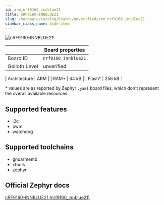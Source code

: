```yaml
---
id: arm_nrf9160_innblue21
title: nRF9160-INNBLUE21
slug: /hardware/catalog/boards/unverified/arm_nrf9160_innblue21
sidebar_class_name: hide-item
---
```


[//]: # (This is an auto-generated file, do not edit! Changes to it will be lost upon re-generation)

![nRF9160-INNBLUE21!](/img/boards/arm/nrf9160_innblue21.png "nRF9160-INNBLUE21")

|                | Board properties     |
| -------------  | -------------------- |
| Board ID       | `nrf9160_innblue21` |
| Golioth Level  | unverified       |

| Architecture   | ARM |
| RAM*           | 64 kB |
| Flash*         | 256 kB |

\* values are as reported by Zephyr `.yaml` board files, which don't represent the overall available resources



## Supported features

* i2c
* pwm
* watchdog

## Supported toolchains

* gnuarmemb
* xtools
* zephyr

## Official Zephyr docs

[nRF9160-INNBLUE21 (nrf9160_innblue21)](https://docs.zephyrproject.org/latest/boards/arm/nrf9160_innblue21/doc/index.html)
